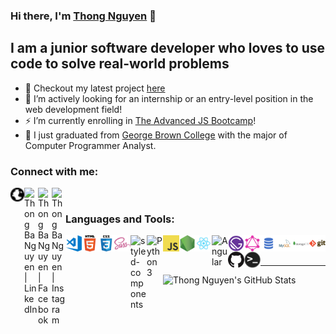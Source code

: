 ### Hi there, I'm [Thong Nguyen](https://www.thongba.io) 👋

## I am a junior software developer who loves to use code to solve real-world problems
- :tada: Checkout my latest project [here](https://github.com/tylrtnguyen/react-github-visualizer)
- 🔭 I’m actively looking for an internship or an entry-level position in the web development field!
- ⚡  I’m currently enrolling in [The Advanced JS Bootcamp](https://thejsbootcamp.com/)!
- 🌱 I just graduated from [George Brown College](https://www.georgebrown.ca/) with the major of Computer Programmer Analyst.

### Connect with me:

[<img align="left" alt="thongba.io" width="22px" src="https://raw.githubusercontent.com/iconic/open-iconic/master/svg/globe.svg" />](https://www.thongba.io/)
[<img align="left" alt="Thong Ba Nguyen | LinkedIn" width="22px" src="https://cdn.jsdelivr.net/npm/simple-icons@v3/icons/linkedin.svg" />](https://www.linkedin.com/in/tylrtnguyen/)
[<img align="left" alt="Thong Ba Nguyen | Facebook" width="22px" src="https://cdn.jsdelivr.net/npm/simple-icons@v3/icons/facebook.svg" />](https://www.facebook.com/tylrtnguyen)
[<img align="left" alt="Thong Ba Nguyen | Instagram" width="22px" src="https://cdn.jsdelivr.net/npm/simple-icons@v3/icons/instagram.svg" />](https://www.instagram.com/tylrtnguyen/)

<br />

### Languages and Tools:

[<img align="left" alt="Visual Studio Code" width="26px" src="https://raw.githubusercontent.com/github/explore/80688e429a7d4ef2fca1e82350fe8e3517d3494d/topics/visual-studio-code/visual-studio-code.png" />](https://code.visualstudio.com/)
[<img align="left" alt="HTML5" width="26px" src="https://raw.githubusercontent.com/github/explore/80688e429a7d4ef2fca1e82350fe8e3517d3494d/topics/html/html.png" />](https://www.google.com/search?q=html5)
[<img align="left" alt="CSS3" width="26px" src="https://raw.githubusercontent.com/github/explore/80688e429a7d4ef2fca1e82350fe8e3517d3494d/topics/css/css.png" />](https://www.google.com/search?q=css3)
[<img align="left" alt="Sass" width="26px" src="https://raw.githubusercontent.com/github/explore/80688e429a7d4ef2fca1e82350fe8e3517d3494d/topics/sass/sass.png" />](https://sass-lang.com/)
[<img align="left" alt="styled-components" width="26px" src="https://cdn-images-1.medium.com/max/1200/1*y1fCsOVCYCTi1B9Q_0BOYg.png" />](https://styled-components.com/)
[<img align="left" alt="Python 3" width="26px" src="https://seeklogo.com/images/P/python-logo-A32636CAA3-seeklogo.com.png" />](https://www.python.org/)
[<img align="left" alt="JavaScript" width="26px" src="https://raw.githubusercontent.com/github/explore/80688e429a7d4ef2fca1e82350fe8e3517d3494d/topics/javascript/javascript.png" />](https://developer.mozilla.org/en-US/docs/Web/JavaScript)
[<img align="left" alt="Node.js" width="26px" src="https://raw.githubusercontent.com/github/explore/80688e429a7d4ef2fca1e82350fe8e3517d3494d/topics/nodejs/nodejs.png" />](https://nodejs.org/)
[<img align="left" alt="React" width="26px" src="https://raw.githubusercontent.com/github/explore/80688e429a7d4ef2fca1e82350fe8e3517d3494d/topics/react/react.png" />](https://reactjs.org/)
[<img align="left" alt="Angular" width="26px" src="https://angular.io/assets/images/logos/angular/angular.png" />](https://angular.io/)
[<img align="left" alt="Gatsby" width="26px" src="https://raw.githubusercontent.com/github/explore/e94815998e4e0713912fed477a1f346ec04c3da2/topics/gatsby/gatsby.png" />](https://www.gatsbyjs.org/)
[<img align="left" alt="GraphQL" width="26px" src="https://raw.githubusercontent.com/github/explore/80688e429a7d4ef2fca1e82350fe8e3517d3494d/topics/graphql/graphql.png" />](https://graphql.org/)
[<img align="left" alt="SQL" width="26px" src="https://raw.githubusercontent.com/github/explore/80688e429a7d4ef2fca1e82350fe8e3517d3494d/topics/sql/sql.png" />](https://www.mysql.com/)
[<img align="left" alt="MySQL" width="26px" src="https://raw.githubusercontent.com/github/explore/80688e429a7d4ef2fca1e82350fe8e3517d3494d/topics/mysql/mysql.png" />](https://www.mysql.com/)
[<img align="left" alt="MongoDB" width="26px" src="https://raw.githubusercontent.com/github/explore/80688e429a7d4ef2fca1e82350fe8e3517d3494d/topics/mongodb/mongodb.png" />](https://www.mongodb.com/)
[<img align="left" alt="Git" width="26px" src="https://raw.githubusercontent.com/github/explore/80688e429a7d4ef2fca1e82350fe8e3517d3494d/topics/git/git.png" />](https://git-scm.com/)
[<img align="left" alt="GitHub" width="26px" src="https://raw.githubusercontent.com/github/explore/78df643247d429f6cc873026c0622819ad797942/topics/github/github.png" />](http://github.com/)
[<img align="left" alt="Terminal" width="26px" src="https://raw.githubusercontent.com/github/explore/80688e429a7d4ef2fca1e82350fe8e3517d3494d/topics/terminal/terminal.png" />](https://www.google.com/search?q=terminal)

<br />
<br />

---

<img align="left" alt="Thong Nguyen's GitHub Stats" src="https://github-readme-stats.vercel.app/api?username=tylrtnguyen&show_icons=true&hide_border=true&theme=tokyonight" />

